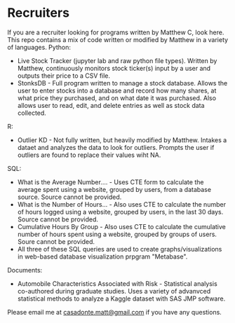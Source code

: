 # Recruiters
If you are a recruiter looking for programs written by Matthew C, look here. This repo contains a mix of code written or modified by Matthew in a variety of languages. 
Python:
  - Live Stock Tracker (jupyter lab and raw python file types). Written by Matthew, continuously monitors stock ticker(s) input by a user and outputs their price to a CSV file.
  - StonksDB - Full program written to manage a stock database. Allows the user to enter stocks into a database and record how many shares, at what price they purchased, and on what date it was purchased. Also allows user to read, edit, and delete entries as well as stock data collected. 

R:
  - Outlier KD - Not fully written, but heavily modified by Matthew. Intakes a dataet and analyzes the data to look for outliers. Prompts the user if outliers are found to replace their values wiht NA. 

SQL:
  - What is the Average Number.... - Uses CTE form to calculate the average spent using a website, grouped by users, from a database source. Source cannot be provided.  
  - What is the Number of Hours... - Also uses CTE to calculate the number of hours logged using a website, grouped by users, in the last 30 days. Source cannot be provided. 
  - Cumulative Hours By Group - Also uses CTE to calculate the cumulative number of hours spent using a website, grouped by groups of users. Soure cannot be provided. 
  - All three of these SQL queries are used to create graphs/visualizations in web-based database visualization prpgram "Metabase". 

Documents:
  - Automobile Characteristics Associated with Risk - Statistical analysis co-authored during graduate studies. Uses a variety of advanvced statistical methods to analyze a Kaggle dataset with SAS JMP software. 

Please email me at casadonte.matt@gmail.com if you have any questions. 
